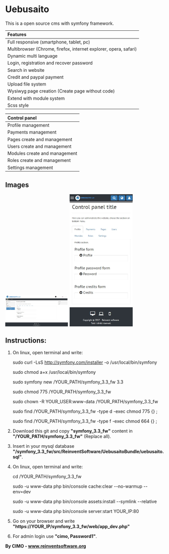 Uebusaito
==============

This is a open source cms with symfony framework.

| Features |
|:---|
| Full responsive (smartphone, tablet, pc) |
| Multibrowser (Chrome, firefox, internet explorer, opera, safari) |
| Dynamic multi language |
| Login, registration and recover password |
| Search in website |
| Credit and paypal payment |
| Upload file system |
| Wysiwyg page creation (Create page without code) |
| Extend with module system |
| Scss style |

| Control panel |
|:---|
| Profile management |
| Payments management |
| Pages create and management |
| Users create and management |
| Modules create and management |
| Roles create and management |
| Settings management |

## Images
<img src="screenshots/1.jpg" width="200" alt="1"/>
<img src="screenshots/2.jpg" width="200" alt="2"/>

## Instructions:
1) On linux, open terminal and write:

	sudo curl -LsS http://symfony.com/installer -o /usr/local/bin/symfony
	
	sudo chmod a+x /usr/local/bin/symfony
	
	sudo symfony new /YOUR_PATH/symfony_3.3_fw 3.3
	
	sudo chmod 775 /YOUR_PATH/symfony_3.3_fw
	
	sudo chown -R YOUR_USER:www-data /YOUR_PATH/symfony_3.3_fw
	
	sudo find /YOUR_PATH/symfony_3.3_fw -type d -exec chmod 775 {} \;
	
	sudo find /YOUR_PATH/symfony_3.3_fw -type f -exec chmod 664 {} \;

2) Download this git and copy <b>"symfony_3.3_fw"</b> content in <b>"/YOUR_PATH/symfony_3.3_fw"</b> (Replace all).

3) Insert in your mysql database <b>"/symfony_3.3_fw/src/ReinventSoftware/UebusaitoBundle/uebusaito.sql"</b>.

4) On linux, open terminal and write:

	cd /YOUR_PATH/symfony_3.3_fw
	
	sudo -u www-data php bin/console cache:clear --no-warmup --env=dev
	
	sudo -u www-data php bin/console assets:install --symlink --relative
	
	sudo -u www-data php bin/console server:start YOUR_IP:80

5) Go on your browser and write <b>"https://YOUR_IP/symfony_3.3_fw/web/app_dev.php"</b>

6) For admin login use <b>"cimo, Password1"</b>.

<b>By CIMO - www.reinventsoftware.org</b>